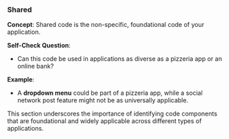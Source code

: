 ### Shared

**Concept**: Shared code is the non-specific, foundational code of your application.

**Self-Check Question**:

- Can this code be used in applications as diverse as a pizzeria app or an online bank?

**Example**:

- A **dropdown menu** could be part of a pizzeria app, while a social network post feature might not be as universally applicable.

This section underscores the importance of identifying code components that are foundational and widely applicable across different types of applications.
